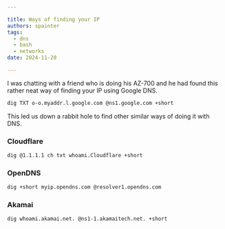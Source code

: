 ```yaml
---

title: Ways of finding your IP
authors: spainter
tags:
  - dns
  - bash
  - networks
date: 2024-11-20

---
```


I was chatting with a friend who is doing his AZ-700 and he had found this rather neat way of finding your IP using Google DNS.
<!-- truncate -->
```bash
dig TXT o-o.myaddr.l.google.com @ns1.google.com +short
```

This led us down a rabbit hole to find other similar ways of doing it with DNS.

### Cloudflare

```bash
dig @1.1.1.1 ch txt whoami.Cloudflare +short
```

### OpenDNS

```bash
dig +short myip.opendns.com @resolver1.opendns.com
```

### Akamai

```bash
dig whoami.akamai.net. @ns1-1.akamaitech.net. +short
```
